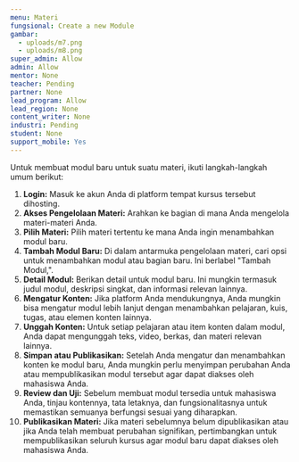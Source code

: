 ```yaml
---
menu: Materi
fungsional: Create a new Module
gambar:
  - uploads/m7.png
  - uploads/m8.png
super_admin: Allow
admin: Allow
mentor: None
teacher: Pending
partner: None
lead_program: Allow
lead_region: None
content_writer: None
industri: Pending
student: None
support_mobile: Yes
---
```

Untuk membuat modul baru untuk suatu materi, ikuti langkah-langkah umum berikut:

1. **Login:** Masuk ke akun Anda di platform tempat kursus tersebut dihosting.
2. **Akses Pengelolaan Materi:** Arahkan ke bagian di mana Anda mengelola materi-materi Anda.
3. **Pilih Materi:** Pilih materi tertentu ke mana Anda ingin menambahkan modul baru.
4. **Tambah Modul Baru:** Di dalam antarmuka pengelolaan materi, cari opsi untuk menambahkan modul atau bagian baru. Ini berlabel "Tambah Modul,".
5. **Detail Modul:** Berikan detail untuk modul baru. Ini mungkin termasuk judul modul, deskripsi singkat, dan informasi relevan lainnya.
6. **Mengatur Konten:** Jika platform Anda mendukungnya, Anda mungkin bisa mengatur modul lebih lanjut dengan menambahkan pelajaran, kuis, tugas, atau elemen konten lainnya.
7. **Unggah Konten:** Untuk setiap pelajaran atau item konten dalam modul, Anda dapat mengunggah teks, video, berkas, dan materi relevan lainnya.
8. **Simpan atau Publikasikan:** Setelah Anda mengatur dan menambahkan konten ke modul baru, Anda mungkin perlu menyimpan perubahan Anda atau mempublikasikan modul tersebut agar dapat diakses oleh mahasiswa Anda.
9. **Review dan Uji:** Sebelum membuat modul tersedia untuk mahasiswa Anda, tinjau kontennya, tata letaknya, dan fungsionalitasnya untuk memastikan semuanya berfungsi sesuai yang diharapkan.
10. **Publikasikan Materi:** Jika materi sebelumnya belum dipublikasikan atau jika Anda telah membuat perubahan signifikan, pertimbangkan untuk mempublikasikan seluruh kursus agar modul baru dapat diakses oleh mahasiswa Anda.